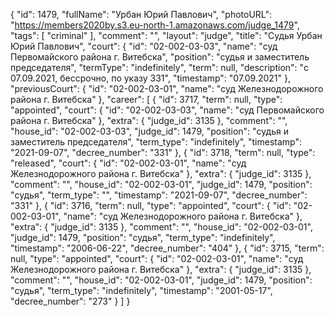 {
    "id": 1479,
    "fullName": "Урбан Юрий Павлович",
    "photoURL": "https://members2020by.s3.eu-north-1.amazonaws.com/judge_1479",
    "tags": [
        "criminal"
    ],
    "comment": "",
    "layout": "judge",
    "title": "Судья Урбан Юрий Павлович",
    "court": {
        "id": "02-002-03-03",
        "name": "суд Первомайского района г. Витебска",
        "position": "судья и заместитель председателя",
        "termType": "indefinitely",
        "term": null,
        "description": "c 07.09.2021, бессрочно, по указу 331",
        "timestamp": "07.09.2021"
    },
    "previousCourt": {
        "id": "02-002-03-01",
        "name": "суд Железнодорожного района г. Витебска"
    },
    "career": [
        {
            "id": 3717,
            "term": null,
            "type": "appointed",
            "court": {
                "id": "02-002-03-03",
                "name": "суд Первомайского района г. Витебска"
            },
            "extra": {
                "judge_id": 3135
            },
            "comment": "",
            "house_id": "02-002-03-03",
            "judge_id": 1479,
            "position": "судья и заместитель председателя",
            "term_type": "indefinitely",
            "timestamp": "2021-09-07",
            "decree_number": "331"
        },
        {
            "id": 3718,
            "term": null,
            "type": "released",
            "court": {
                "id": "02-002-03-01",
                "name": "суд Железнодорожного района г. Витебска"
            },
            "extra": {
                "judge_id": 3135
            },
            "comment": "",
            "house_id": "02-002-03-01",
            "judge_id": 1479,
            "position": "судья",
            "term_type": "",
            "timestamp": "2021-09-07",
            "decree_number": "331"
        },
        {
            "id": 3716,
            "term": null,
            "type": "appointed",
            "court": {
                "id": "02-002-03-01",
                "name": "суд Железнодорожного района г. Витебска"
            },
            "extra": {
                "judge_id": 3135
            },
            "comment": "",
            "house_id": "02-002-03-01",
            "judge_id": 1479,
            "position": "судья",
            "term_type": "indefinitely",
            "timestamp": "2006-06-22",
            "decree_number": "404"
        },
        {
            "id": 3715,
            "term": null,
            "type": "appointed",
            "court": {
                "id": "02-002-03-01",
                "name": "суд Железнодорожного района г. Витебска"
            },
            "extra": {
                "judge_id": 3135
            },
            "comment": "",
            "house_id": "02-002-03-01",
            "judge_id": 1479,
            "position": "судья",
            "term_type": "indefinitely",
            "timestamp": "2001-05-17",
            "decree_number": "273"
        }
    ]
}
